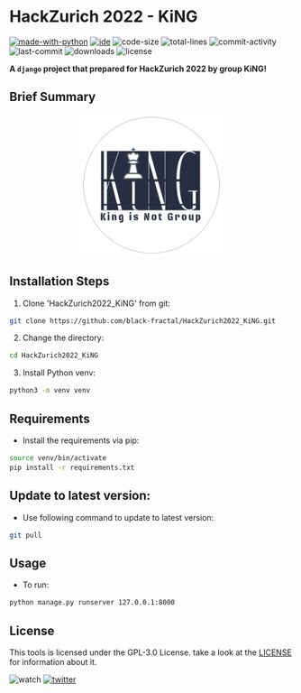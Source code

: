 # HackZurich 2022 - KiNG
[![made-with-python](https://img.shields.io/badge/made%20with-Python%20%3E3-1f425f.svg?color=blueviolet&style=plastic&logo=python)](https://www.python.org/)
[![ide](https://img.shields.io/badge/IDE-VSCode-yellowgreen?style=plastic&logo=visual-studio-code)](https://code.visualstudio.com/)
![code-size](https://img.shields.io/github/languages/code-size/black-fractal/HackZurich2022_KiNG?style=plastic)
![total-lines](https://img.shields.io/tokei/lines/github/black-fractal/HackZurich2022_KiNG?style=plastic&color=green)
![commit-activity](https://img.shields.io/github/commit-activity/m/black-fractal/HackZurich2022_KiNG?color=brightgreen&style=plastic)
![last-commit](https://img.shields.io/github/last-commit/black-fractal/HackZurich2022_KiNG?color=9cf&style=plastic)
![downloads](https://img.shields.io/github/downloads/black-fractal/HackZurich2022_KiNG/total?style=plastic)
![license](https://img.shields.io/github/license/black-fractal/HackZurich2022_KiNG?style=plastic)

**A `django` project that prepared for HackZurich 2022 by group KiNG!**

## Brief Summary
<p align="center">
  <img src="https://github.com/black-fractal/HackZurich2022_KiNG/blob/main/img/logo.png"  width="50%" height="50%">
</p>

## Installation Steps
1. Clone 'HackZurich2022_KiNG' from git:
```bash
git clone https://github.com/black-fractal/HackZurich2022_KiNG.git
```

2. Change the directory:
```bash
cd HackZurich2022_KiNG
```

3. Install Python venv:
```bash
python3 -m venv venv
```

## Requirements

- Install the requirements via pip:
```bash
source venv/bin/activate
pip install -r requirements.txt
```

## Update to latest version:
- Use following command to update to latest version:
```bash
git pull
````

## Usage
- To run:

```bash
python manage.py runserver 127.0.0.1:8000
```

## License
This tools is licensed under the GPL-3.0 License. take a look at the [LICENSE](https://github.com/black-fractal/wikipedia-philosophy-game/blob/main/LICENSE) for information about it.

![watch](https://img.shields.io/github/watchers/black-fractal/n-queens?label=watch&style=social)
[![twitter](https://img.shields.io/twitter/follow/V4HlD?color=yellow&label=twitter%20follow&style=social)](https://twitter.com/V4HlD)

